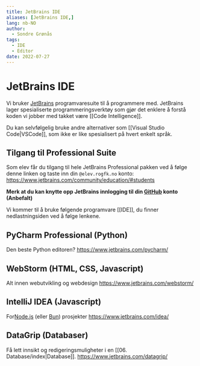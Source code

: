 ```yaml
---
title: JetBrains IDE
aliases: [JetBrains IDE,]
lang: nb-NO
author:
  - Sondre Grønås
tags:
  - IDE
  - Editor
date: 2022-07-27
---
```

# JetBrains IDE
Vi bruker [JetBrains](https://www.jetbrains.com) programvaresuite til å programmere med. JetBrains lager spesialiserte programmeringsverktøy som gjør det enklere å forstå koden vi jobber med takket være [[Code Intelligence]].

Du kan selvfølgelig bruke andre alternativer som [[Visual Studio Code|VSCode]], som ikke er like spesialisert på hvert enkelt språk.

## Tilgang til Professional Suite
Som elev får du tilgang til hele JetBrains Professional pakken ved å følge denne linken og taste inn din `@elev.rogfk.no` konto: https://www.jetbrains.com/community/education/#students

**Merk at du kan knytte opp JetBrains innlogging til din [GitHub](https://github.com/) konto (Anbefalt)**

Vi kommer til å bruke følgende programvare [[IDE]], du finner nedlastningsiden ved å følge lenkene.

## PyCharm Professional (Python)
Den beste Python editoren?
https://www.jetbrains.com/pycharm/

## WebStorm (HTML, CSS, Javascript)
Alt innen webutvikling og webdesign
https://www.jetbrains.com/webstorm/

## IntelliJ IDEA (Javascript)
For[Node.js](https://nodejs.org/en/) (eller [Bun](https://bun.sh/)) prosjekter
https://www.jetbrains.com/idea/

## DataGrip (Databaser)
Få lett innsikt og redigeringsmuligheter i en [[06. Database/index|Database]].
https://www.jetbrains.com/datagrip/

